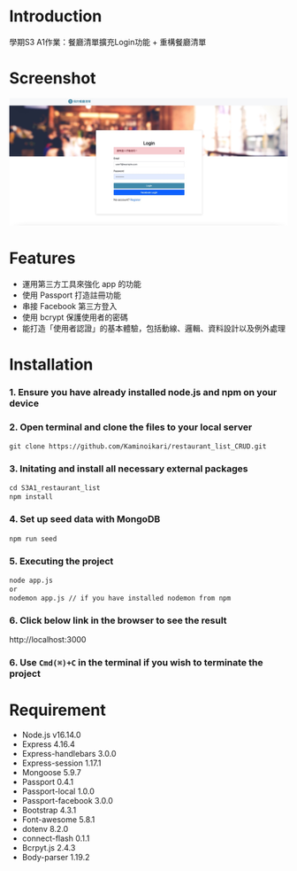 # Introduction

學期S3 A1作業：餐廳清單擴充Login功能 + 重構餐廳清單


# Screenshot
![Screenshot](public/screenshot.jpeg)



# Features
* 運用第三方工具來強化 app 的功能
* 使用 Passport 打造註冊功能
* 串接 Facebook 第三方登入
* 使用 bcrypt 保護使用者的密碼
* 能打造「使用者認證」的基本體驗，包括動線、邏輯、資料設計以及例外處理

# Installation
### 1. Ensure you have already installed node.js and npm on your device
### 2. Open terminal and clone the files to your local server
```
git clone https://github.com/Kaminoikari/restaurant_list_CRUD.git
```
### 3. Initating and install all necessary external packages
```
cd S3A1_restaurant_list
npm install
```
### 4. Set up seed data with MongoDB
```
npm run seed

```
### 5. Executing the project
```
node app.js
or
nodemon app.js // if you have installed nodemon from npm
```

### 6. Click below link in the browser to see the result
http://localhost:3000

### 6. Use ```Cmd(⌘)+C``` in the terminal if you wish to terminate the project

# Requirement
* Node.js v16.14.0
* Express 4.16.4
* Express-handlebars 3.0.0
* Express-session 1.17.1
* Mongoose 5.9.7
* Passport 0.4.1
* Passport-local 1.0.0
* Passport-facebook 3.0.0
* Bootstrap 4.3.1
* Font-awesome 5.8.1
* dotenv 8.2.0
* connect-flash 0.1.1
* Bcrpyt.js 2.4.3
* Body-parser 1.19.2